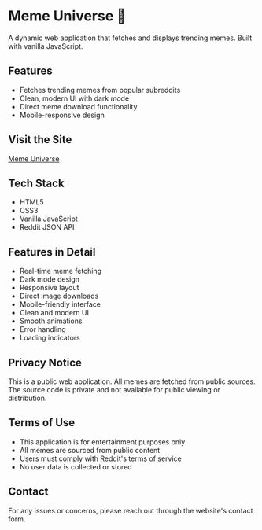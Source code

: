 # Meme Universe 🚀

A dynamic web application that fetches and displays trending memes. Built with vanilla JavaScript.

## Features
- Fetches trending memes from popular subreddits
- Clean, modern UI with dark mode
- Direct meme download functionality
- Mobile-responsive design

## Visit the Site
[Meme Universe](https://memeuniverse.memeuniverse.great-site.net)

## Tech Stack
- HTML5
- CSS3
- Vanilla JavaScript
- Reddit JSON API

## Features in Detail
- Real-time meme fetching
- Dark mode design
- Responsive layout
- Direct image downloads
- Mobile-friendly interface
- Clean and modern UI
- Smooth animations
- Error handling
- Loading indicators

## Privacy Notice
This is a public web application. All memes are fetched from public sources.
The source code is private and not available for public viewing or distribution.

## Terms of Use
- This application is for entertainment purposes only
- All memes are sourced from public content
- Users must comply with Reddit's terms of service
- No user data is collected or stored

## Contact
For any issues or concerns, please reach out through the website's contact form.
